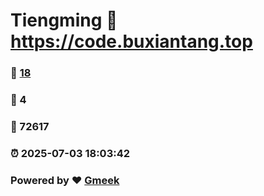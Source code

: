 # Tiengming :link: https://code.buxiantang.top 
### :page_facing_up: [18](https://code.buxiantang.top/tag.html) 
### :speech_balloon: 4 
### :hibiscus: 72617 
### :alarm_clock: 2025-07-03 18:03:42 
### Powered by :heart: [Gmeek](https://github.com/Meekdai/Gmeek)

